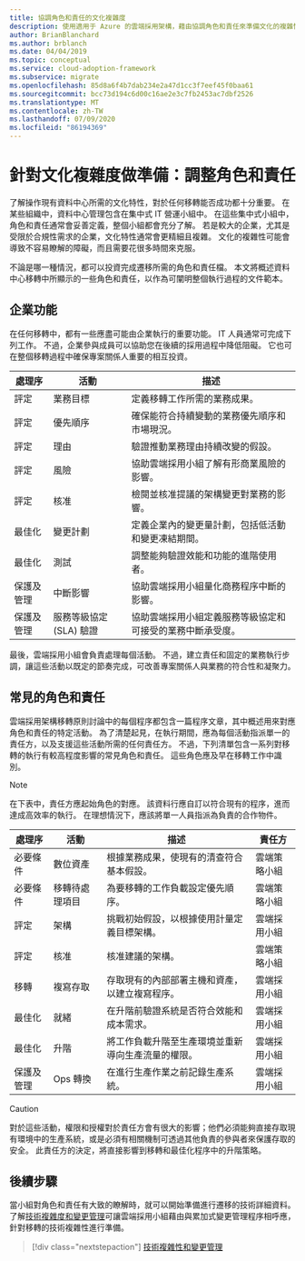 ```yaml
---
title: 協調角色和責任的文化複雜度
description: 使用適用于 Azure 的雲端採用架構，藉由協調角色和責任來準備文化的複雜性，以在遷移過程中帶來清楚的風險。
author: BrianBlanchard
ms.author: brblanch
ms.date: 04/04/2019
ms.topic: conceptual
ms.service: cloud-adoption-framework
ms.subservice: migrate
ms.openlocfilehash: 85d8a6f4b7dab234e2a47d1cc3f7eef45f0baa61
ms.sourcegitcommit: bcc73d194c6d00c16ae2e3c7fb2453ac7dbf2526
ms.translationtype: MT
ms.contentlocale: zh-TW
ms.lasthandoff: 07/09/2020
ms.locfileid: "86194369"
---
```

# <a name="prepare-for-cultural-complexity-aligning-roles-and-responsibilities"></a>針對文化複雜度做準備：調整角色和責任

了解操作現有資料中心所需的文化特性，對於任何移轉能否成功都十分重要。 在某些組織中，資料中心管理包含在集中式 IT 營運小組中。 在這些集中式小組中，角色和責任通常會妥善定義，整個小組都會充分了解。 若是較大的企業，尤其是受限於合規性需求的企業，文化特性通常會更精細且複雜。 文化的複雜性可能會導致不容易瞭解的障礙，而且需要花很多時間來克服。

不論是哪一種情況，都可以投資完成遷移所需的角色和責任檔。 本文將概述資料中心移轉中所顯示的一些角色和責任，以作為可闡明整個執行過程的文件範本。

## <a name="business-functions"></a>企業功能

在任何移轉中，都有一些應盡可能由企業執行的重要功能。 IT 人員通常可完成下列工作。 不過，企業參與成員可以協助您在後續的採用過程中降低阻礙。 它也可在整個移轉過程中確保專案關係人重要的相互投資。

| 處理序 | 活動 | 描述 |
|---------|---------|---------|
| 評定 | 業務目標 | 定義移轉工作所需的業務成果。 |
| 評定 | 優先順序 | 確保能符合持續變動的業務優先順序和市場現況。 |
| 評定 | 理由 | 驗證推動業務理由持續改變的假設。 |
| 評定 | 風險 | 協助雲端採用小組了解有形商業風險的影響。 |
| 評定 | 核准 | 檢閱並核准提議的架構變更對業務的影響。 |
| 最佳化 | 變更計劃 | 定義企業內的變更量計劃，包括低活動和變更凍結期間。 |
| 最佳化 | 測試 | 調整能夠驗證效能和功能的進階使用者。 |
| 保護及管理 | 中斷影響 | 協助雲端採用小組量化商務程序中斷的影響。 |
| 保護及管理 | 服務等級協定 (SLA) 驗證 | 協助雲端採用小組定義服務等級協定和可接受的業務中斷承受度。 |

最後，雲端採用小組會負責處理每個活動。 不過，建立責任和固定的業務執行步調，讓這些活動以既定的節奏完成，可改善專案關係人與業務的符合性和凝聚力。

## <a name="common-roles-and-responsibilities"></a>常見的角色和責任

雲端採用架構移轉原則討論中的每個程序都包含一篇程序文章，其中概述用來對應角色和責任的特定活動。 為了清楚起見，在執行期間，應為每個活動指派單一的責任方，以及支援這些活動所需的任何責任方。 不過，下列清單包含一系列對移轉的執行有較高程度影響的常見角色和責任。 這些角色應及早在移轉工作中識別。

> [!NOTE]
> 在下表中，責任方應起始角色的對應。 該資料行應自訂以符合現有的程序，進而達成高效率的執行。 在理想情況下，應該將單一人員指派為負責的合作物件。

| 處理序 | 活動 | 描述 | 責任方 |
|---------|---------|---------|---------|
| 必要條件 | 數位資產 | 根據業務成果，使現有的清查符合基本假設。 | 雲端策略小組 |
| 必要條件 | 移轉待處理項目 | 為要移轉的工作負載設定優先順序。 | 雲端策略小組 |
| 評定 | 架構 | 挑戰初始假設，以根據使用計量定義目標架構。 | 雲端採用小組 |
| 評定 | 核准 | 核准建議的架構。 | 雲端策略小組 |
| 移轉 | 複寫存取 | 存取現有的內部部署主機和資產，以建立複寫程序。 | 雲端採用小組 |
| 最佳化 | 就緒 | 在升階前驗證系統是否符合效能和成本需求。 | 雲端採用小組 |
| 最佳化 | 升階 | 將工作負載升階至生產環境並重新導向生產流量的權限。 | 雲端採用小組 |
| 保護及管理 | Ops 轉換 | 在進行生產作業之前記錄生產系統。 | 雲端採用小組 |

> [!CAUTION]
> 對於這些活動，權限和授權對於責任方會有很大的影響；他們必須能夠直接存取現有環境中的生產系統，或是必須有相關機制可透過其他負責的參與者來保護存取的安全。 此責任方的決定，將直接影響到移轉和最佳化程序中的升階策略。

## <a name="next-steps"></a>後續步驟

當小組對角色和責任有大致的瞭解時，就可以開始準備進行遷移的技術詳細資料。 了解[技術複雜度和變更管理](./technical-complexity.md)可讓雲端採用小組藉由與累加式變更管理程序相呼應，針對移轉的技術複雜性進行準備。

> [!div class="nextstepaction"]
> [技術複雜性和變更管理](./technical-complexity.md)
